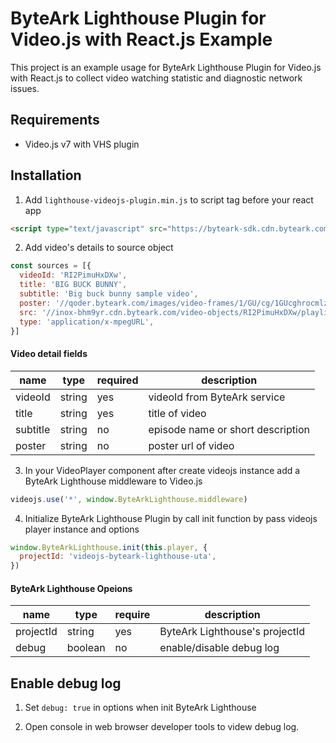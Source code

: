 # ByteArk Lighthouse Plugin for Video.js with React.js Example

This project is an example usage for ByteArk Lighthouse Plugin for Video.js with React.js to collect video watching statistic and diagnostic network issues.

## Requirements
* Video.js v7 with VHS plugin

## Installation

1. Add `lighthouse-videojs-plugin.min.js` to script tag before your react app
```html
<script type="text/javascript" src="https://byteark-sdk.cdn.byteark.com/lighthouse/videojs/@latest/lighthouse-videojs-plugin.min.js"></script>
```

2. Add video's details to source object
```js
const sources = [{
  videoId: 'RI2PimuHxDXw',
  title: 'BIG BUCK BUNNY',
  subtitle: 'Big buck bunny sample video',
  poster: '//qoder.byteark.com/images/video-frames/1/GU/cg/1GUcghrocmlz-large.jpg',
  src: '//inox-bhm9yr.cdn.byteark.com/video-objects/RI2PimuHxDXw/playlist.m3u8',
  type: 'application/x-mpegURL',
}]
```
#### Video detail fields
| name     | type   | required | description                       |
|----------|--------|----------|-----------------------------------|
| videoId  | string | yes      | videoId from ByteArk service      |
| title    | string | yes      | title of video                    |
| subtitle | string | no       | episode name or short description |
| poster   | string | no       | poster url of video               |

3. In your VideoPlayer component after create videojs instance add a ByteArk Lighthouse middleware to Video.js
```js
videojs.use('*', window.ByteArkLighthouse.middleware)
```

4. Initialize ByteArk Lighthouse Plugin by call init function by pass videojs player instance and options
```js
window.ByteArkLighthouse.init(this.player, {
  projectId: 'videojs-byteark-lighthouse-uta',
})
```

#### ByteArk Lighthouse Opeions
| name      | type    | require | description                    |
|-----------|---------|---------|--------------------------------|
| projectId | string  | yes     | ByteArk Lighthouse's projectId |
| debug     | boolean | no      | enable/disable debug log       |

## Enable debug log

1. Set `debug: true` in options when init ByteArk Lighthouse

2. Open console in web browser developer tools to videw debug log.
